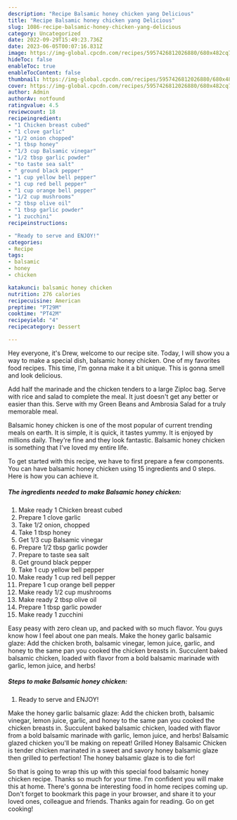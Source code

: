 ```yaml
---
description: "Recipe Balsamic honey chicken yang Delicious"
title: "Recipe Balsamic honey chicken yang Delicious"
slug: 1086-recipe-balsamic-honey-chicken-yang-delicious
category: Uncategorized
date: 2022-09-29T15:49:23.736Z
date: 2023-06-05T00:07:16.831Z
image: https://img-global.cpcdn.com/recipes/5957426812026880/680x482cq70/balsamic-honey-chicken-recipe-main-photo.jpg
hideToc: false
enableToc: true
enableTocContent: false
thumbnail: https://img-global.cpcdn.com/recipes/5957426812026880/680x482cq70/balsamic-honey-chicken-recipe-main-photo.jpg
cover: https://img-global.cpcdn.com/recipes/5957426812026880/680x482cq70/balsamic-honey-chicken-recipe-main-photo.jpg
author: Admin
authorAv: notfound
ratingvalue: 4.5
reviewcount: 18
recipeingredient:
- "1 Chicken breast cubed"
- "1 clove garlic"
- "1/2 onion chopped"
- "1 tbsp honey"
- "1/3 cup Balsamic vinegar"
- "1/2 tbsp garlic powder"
- "to taste sea salt"
- " ground black pepper"
- "1 cup yellow bell pepper"
- "1 cup red bell pepper"
- "1 cup orange bell pepper"
- "1/2 cup mushrooms"
- "2 tbsp olive oil"
- "1 tbsp garlic powder"
- "1 zucchini"
recipeinstructions:

- "Ready to serve and ENJOY!"
categories:
- Recipe
tags:
- balsamic
- honey
- chicken

katakunci: balsamic honey chicken 
nutrition: 276 calories
recipecuisine: American
preptime: "PT29M"
cooktime: "PT42M"
recipeyield: "4"
recipecategory: Dessert

---
```



Hey everyone, it's Drew, welcome to our recipe site. Today, I will show you a way to make a special dish, balsamic honey chicken. One of my favorites food recipes. This time, I'm gonna make it a bit unique. This is gonna smell and look delicious.

Add half the marinade and the chicken tenders to a large Ziploc bag. Serve with rice and salad to complete the meal. It just doesn&#39;t get any better or easier than this. Serve with my Green Beans and Ambrosia Salad for a truly memorable meal.

Balsamic honey chicken is one of the most popular of current trending meals on earth. It is simple, it is quick, it tastes yummy. It is enjoyed by millions daily. They're fine and they look fantastic. Balsamic honey chicken is something that I've loved my entire life.


To get started with this recipe, we have to first prepare a few components. You can have balsamic honey chicken using 15 ingredients and 0 steps. Here is how you can achieve it.

<!--inarticleads1-->

##### The ingredients needed to make Balsamic honey chicken:

1. Make ready 1 Chicken breast cubed
1. Prepare 1 clove garlic
1. Take 1/2 onion, chopped
1. Take 1 tbsp honey
1. Get 1/3 cup Balsamic vinegar
1. Prepare 1/2 tbsp garlic powder
1. Prepare to taste sea salt
1. Get  ground black pepper
1. Take 1 cup yellow bell pepper
1. Make ready 1 cup red bell pepper
1. Prepare 1 cup orange bell pepper
1. Make ready 1/2 cup mushrooms
1. Make ready 2 tbsp olive oil
1. Prepare 1 tbsp garlic powder
1. Make ready 1 zucchini


Easy peasy with zero clean up, and packed with so much flavor. You guys know how I feel about one pan meals. Make the honey garlic balsamic glaze: Add the chicken broth, balsamic vinegar, lemon juice, garlic, and honey to the same pan you cooked the chicken breasts in. Succulent baked balsamic chicken, loaded with flavor from a bold balsamic marinade with garlic, lemon juice, and herbs! 

<!--inarticleads2-->

##### Steps to make Balsamic honey chicken:


1. Ready to serve and ENJOY!

Make the honey garlic balsamic glaze: Add the chicken broth, balsamic vinegar, lemon juice, garlic, and honey to the same pan you cooked the chicken breasts in. Succulent baked balsamic chicken, loaded with flavor from a bold balsamic marinade with garlic, lemon juice, and herbs! Balsamic glazed chicken you&#39;ll be making on repeat! Grilled Honey Balsamic Chicken is tender chicken marinated in a sweet and savory honey balsamic glaze then grilled to perfection! The honey balsamic glaze is to die for! 

So that is going to wrap this up with this special food balsamic honey chicken recipe. Thanks so much for your time. I'm confident you will make this at home. There's gonna be interesting food in home recipes coming up. Don't forget to bookmark this page in your browser, and share it to your loved ones, colleague and friends. Thanks again for reading. Go on get cooking!

